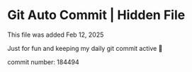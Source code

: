 # Git Auto Commit | Hidden File

This file was added Feb 12, 2025

Just for fun and keeping my daily git commit active 🤪

commit number: 184494
